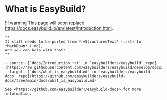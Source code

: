 # What is EasyBuild?

!!! warning
    This page will soon replace <https://docs.easybuild.io/en/latest/Introduction.html>.

    **
    It still needs to be ported from *reStructuredText* (.rst) to *MarkDown* (.md),  
    and you can help with that!
    **

    - source: [`docs/Introduction.rst` in `easybuilders/easybuild` repo](https://raw.githubusercontent.com/easybuilders/easybuild/develop/docs/Introduction.rst)
    - target: [`docs/what_is_easybuild.md` in `easybuilders/easybuild-docs` repo](https://github.com/easybuilders/easybuild-docs/tree/main/docs/what_is_easybuild.md)

    See <https://github.com/easybuilders/easybuild-docs> for more information.
